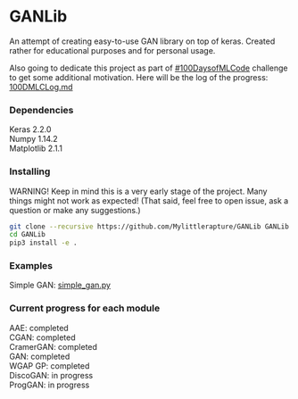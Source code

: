 # GANLib

An attempt of creating easy-to-use GAN library on top of keras. Created rather for educational purposes and for personal usage.


Also going to dedicate this project as part of [#100DaysofMLCode](https://github.com/llSourcell/100_Days_of_ML_Code) challenge to get some additional motivation. Here will be the log of the progress: [100DMLCLog.md](100DMLCLog.md)

### Dependencies
Keras 2.2.0  
Numpy 1.14.2  
Matplotlib 2.1.1  

### Installing
WARNING! Keep in mind this is a very early stage of the project. Many things might not work as expected! (That said, feel free to open issue, ask a question or make any suggestions.)
```sh
git clone --recursive https://github.com/Mylittlerapture/GANLib GANLib
cd GANLib
pip3 install -e .
```


### Examples
Simple GAN: [simple_gan.py](https://github.com/Mylittlerapture/GANLib/blob/master/examples/simple_gan.py)


### Current progress for each module
AAE: completed  
CGAN: completed  
CramerGAN: completed  
GAN: completed  
WGAP GP: completed  
DiscoGAN: in progress  
ProgGAN: in progress  

